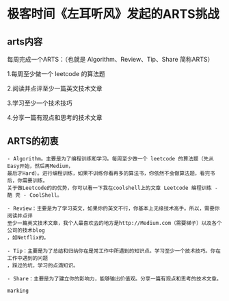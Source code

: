 # 极客时间《左耳听风》发起的ARTS挑战

## arts内容 ##

每周完成一个ARTS：（也就是 Algorithm、Review、Tip、Share 简称ARTS）

1.每周至少做一个 leetcode 的算法题

2.阅读并点评至少一篇英文技术文章

3.学习至少一个技术技巧

4.分享一篇有观点和思考的技术文章


## ARTS的初衷 ##

	- Algorithm。主要是为了编程训练和学习。每周至少做一个 leetcode 的算法题（先从Easy开始，然后再Medium，
	最后才Hard）。进行编程训练，如果不训练你看再多的算法书，你依然不会做算法题，看完书后，你需要训练。
	关于做Leetcode的的优势，你可以看一下我在coolshell上的文章 Leetcode 编程训练 - 酷 壳 - CoolShell。
	
	- Review：主要是为了学习英文，如果你的英文不行，你基本上无缘技术高手。所以，需要你阅读并点评
	至少一篇英文技术文章，我个人最喜欢去的地方是http://Medium.com（需要梯子）以及各个公司的技术blog
	，如Netflix的。
	
	- Tip：主要是为了总结和归纳你在是常工作中所遇到的知识点。学习至少一个技术技巧。你在工作中遇到的问题
	，踩过的坑，学习的点滴知识。
	
	- Share：主要是为了建立你的影响力，能够输出价值观。分享一篇有观点和思考的技术文章。
	
	marking